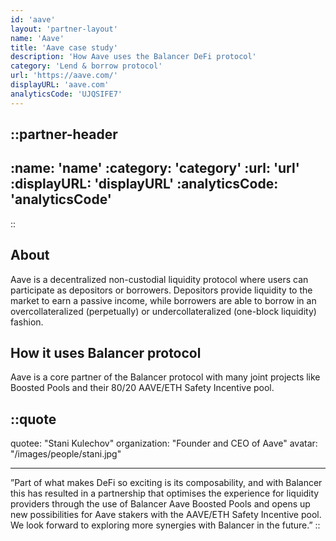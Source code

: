 ```yaml
---
id: 'aave'
layout: 'partner-layout'
name: 'Aave'
title: 'Aave case study'
description: 'How Aave uses the Balancer DeFi protocol'
category: 'Lend & borrow protocol'
url: 'https://aave.com/'
displayURL: 'aave.com'
analyticsCode: 'UJQSIFE7'
---
```


::partner-header
---
:name: 'name'
:category: 'category'
:url: 'url'
:displayURL: 'displayURL'
:analyticsCode: 'analyticsCode'
---
::

## About

Aave is a decentralized non-custodial liquidity protocol where users can participate as depositors or borrowers. Depositors provide liquidity to the market to earn a passive income, while borrowers are able to borrow in an overcollateralized (perpetually) or undercollateralized (one-block liquidity) fashion.

## How it uses Balancer protocol

Aave is a core partner of the Balancer protocol with many joint projects like Boosted Pools and their 80/20 AAVE/ETH Safety Incentive pool.

::quote
---

quotee: "Stani Kulechov"
organization: "Founder and CEO of Aave"
avatar: "/images/people/stani.jpg"

---
”Part of what makes DeFi so exciting is its composability, and with Balancer this has resulted in a partnership that optimises the experience for liquidity providers through the use of Balancer Aave Boosted Pools and opens up new possibilities for Aave stakers with the AAVE/ETH Safety Incentive pool. We look forward to exploring more synergies with Balancer in the future.”
::
